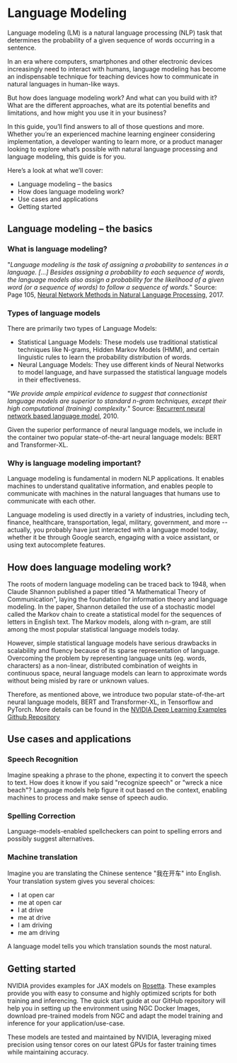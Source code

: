# Language Modeling


Language modeling (LM) is a natural language processing (NLP) task that determines the probability of a given sequence of words occurring in a sentence.

In an era where computers, smartphones and other electronic devices increasingly need to interact with humans, language modeling has become an indispensable technique for teaching devices how to communicate in natural languages in human-like ways.

But how does language modeling work? And what can you build with it? What are the different approaches, what are its potential benefits and limitations, and how might you use it in your business?

In this guide, you’ll find answers to all of those questions and more. Whether you’re an experienced machine learning engineer considering implementation, a developer wanting to learn more, or a product manager looking to explore what’s possible with natural language processing and language modeling, this guide is for you.

Here’s a look at what we’ll cover:

- Language modeling – the basics
- How does language modeling work?
- Use cases and applications
- Getting started


## Language modeling – the basics

### What is language modeling?

"*Language modeling is the task of assigning a probability to sentences in a language. […]
Besides assigning a probability to each sequence of words, the language models also assign a
probability for the likelihood of a given word (or a sequence of words) to follow a sequence
of words.*" Source: Page 105, [Neural Network Methods in Natural Language Processing](http://amzn.to/2wt1nzv), 2017.


### Types of language models

There are primarily two types of Language Models:

- Statistical Language Models: These models use traditional statistical techniques like N-grams, Hidden Markov Models (HMM), and certain linguistic rules to learn the probability distribution of words.
- Neural Language Models: They use different kinds of Neural Networks to model language, and have surpassed the statistical language models in their effectiveness. 

"*We provide ample empirical evidence to suggest that connectionist language models are
superior to standard n-gram techniques, except their high computational (training)
complexity.*" Source: [Recurrent neural network based language model](http://www.fit.vutbr.cz/research/groups/speech/publi/2010/mikolov_interspeech2010_IS100722.pdf), 2010.

Given the superior performance of neural language models, we include in the container two popular state-of-the-art neural language models: BERT and Transformer-XL. 

### Why is language modeling important?

Language modeling is fundamental in modern NLP applications. It enables machines to understand qualitative information, and enables people to communicate with machines in the natural languages that humans use to communicate with each other. 

Language modeling is used directly in a variety of industries, including tech, finance, healthcare, transportation, legal, military, government, and more -- actually, you probably have just interacted with a language model today, whether it be through Google search, engaging with a voice assistant, or using text autocomplete features.


## How does language modeling work?

The roots of modern language modeling can be traced back to 1948, when Claude Shannon
published a paper titled "A Mathematical Theory of Communication", laying the foundation for information theory and language modeling. In the paper, Shannon detailed the use of a stochastic model called the Markov chain to create a statistical model for the sequences of letters in English text. The Markov models, along with n-gram, are still among the most popular statistical language models today. 

However, simple statistical language models have serious drawbacks in scalability and fluency because of its sparse representation of language. Overcoming the problem by representing language units (eg. words, characters) as a non-linear, distributed combination of weights in continuous space, neural language models can learn to approximate words without being misled by rare or unknown values.

Therefore, as mentioned above, we introduce two popular state-of-the-art neural language models, BERT and Transformer-XL, in Tensorflow and PyTorch. More details can be found in the [NVIDIA Deep Learning Examples Github Repository ](https://github.com/NVIDIA/DeepLearningExamples)


## Use cases and applications

### Speech Recognition

Imagine speaking a phrase to the phone, expecting it to convert the speech to text. How does
it know if you said "recognize speech" or "wreck a nice beach"? Language models help figure it out
based on the context, enabling machines to process and make sense of speech audio.


### Spelling Correction

Language-models-enabled spellcheckers can point to spelling errors and possibly suggest alternatives.


### Machine translation

Imagine you are translating the Chinese sentence "我在开车" into English. Your translation system gives you several choices:

- I at open car
- me at open car
- I at drive
- me at drive
- I am driving
- me am driving

A language model tells you which translation sounds the most natural.

## Getting started
NVIDIA provides examples for JAX models on [Rosetta](https://github.com/NVIDIA/JAX-Toolbox/tree/main/rosetta/rosetta/projects). These examples provide you with easy to consume and highly optimized scripts for both training and inferencing. The quick start guide at our GitHub repository will help you in setting up the environment using NGC Docker Images, download pre-trained models from NGC and adapt the model training and inference for your application/use-case.

These models are tested and maintained by NVIDIA, leveraging mixed precision using tensor cores on our latest GPUs for faster training times while maintaining accuracy.
